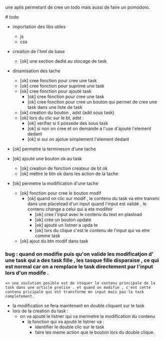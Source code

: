 une aplis permetant de cree un todo mais aussi de faire un pomodoro.

# todo
- importation des libs utiles
    - js
    - css
- creaiton de l'hml de base
    - [ok] une section dedié au stocage de task
- dinamisation des tache
    - [ok] cree fonction pour cree une task
    - [ok] cree fonction pour suprimé une task
    - [ok] cree fonction pour ajouté task
        - [ok] cree fonction pour cree une task
        - [ok] cree fonction pour cree un bouton qui permet de cree une task dans une liste de task
    - [ok] creation du bouton , adst (add sous task)
    - [ok] lors du clic sur le bt, adst :
        - [ok] verifier si il possede des sous task
        - [ok] si non on cree et on demande a l'use d'ajouté l'element dedant
        - [ok] si oui on ajotue simplement l'element dedant

- [ok] permetre la termineson d'une tache
- [ok] ajouté une bouton ok au task
    - [ok] creation de fonction createur de bt ok
    - [ok] mettre le btn ok dans les action de la tache

- [ok] permetre la modification d'une tache
    - [ok] fonction pour cree le bouton modif
        - [ok] quand on clic sur modif , le contenu du task va etre transmi dans une placeload d'un input quand l'input est validé , le contenu change a celui qui a ete modifeir
            - [ok] cree l'input avec le contenu du text en plasload
            - [ok] cree un bouton update
            - [ok] ajouté un listner a upda te 
            - [ok] lors du clique c'est le contenu de l'input qui va etre comme task
    - [ok] ajout du btn modif dans task

### bug : quand on modifie puis qu'on valide les modificatjon d' une task qui a des task fille , les tasque fille disparaise , ce qui est normal car on a remplace le task directement par l'input lors d'un modife . 
    => une soulution posible est de stoquer le contenu principale de la task dans une article precise . et quand on modifie , c'est cette contenu pricipale qui est transforme en input mais pas le task completement.
    
- la modification se fera maintenant en double cliquant sur le task
- lors de la creation du task :
    - on va ajouté le listner qui va mermetre la modification du contenu
        - la fonction qui va ajouté le listner va :
            - identifier le double clic sur le task
            - faire les meme action que le bouton lors du double clique.